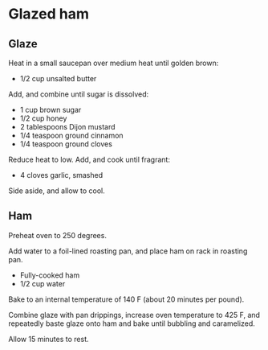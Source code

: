 # Glazed ham

## Glaze

Heat in a small saucepan over medium heat until golden brown:

- 1/2 cup unsalted butter

Add, and combine until sugar is dissolved:

- 1 cup brown sugar
- 1/2 cup honey
- 2 tablespoons Dijon mustard
- 1/4 teaspoon ground cinnamon
- 1/4 teaspoon ground cloves

Reduce heat to low. Add, and cook until fragrant:

- 4 cloves garlic, smashed

Side aside, and allow to cool.

## Ham

Preheat oven to 250 degrees.

Add water to a foil-lined roasting pan, and place ham on rack in roasting pan.

- Fully-cooked ham
- 1/2 cup water

Bake to an internal temperature of 140 F (about 20 minutes per pound).

Combine glaze with pan drippings, increase oven temperature to 425 F, and repeatedly baste glaze onto ham and bake until bubbling and caramelized.

Allow 15 minutes to rest.
